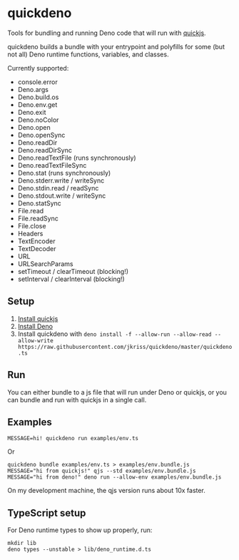 # quickdeno

Tools for bundling and running Deno code that will run with [quickjs](https://bellard.org/quickjs/).

quickdeno builds a bundle with your entrypoint and polyfills for some (but not all) Deno runtime functions, variables, and classes.

Currently supported:
- console.error
- Deno.args
- Deno.build.os
- Deno.env.get
- Deno.exit
- Deno.noColor
- Deno.open
- Deno.openSync
- Deno.readDir
- Deno.readDirSync
- Deno.readTextFile (runs synchronously)
- Deno.readTextFileSync
- Deno.stat (runs synchronously)
- Deno.stderr.write / writeSync
- Deno.stdin.read / readSync
- Deno.stdout.write / writeSync
- Deno.statSync
- File.read
- File.readSync
- File.close
- Headers
- TextEncoder
- TextDecoder
- URL
- URLSearchParams
- setTimeout / clearTimeout (blocking!)
- setInterval / clearInterval (blocking!)

## Setup

1. [Install quickjs](https://bellard.org/quickjs/)
1. [Install Deno](https://deno.land/)
1. Install quickdeno with `deno install -f --allow-run --allow-read --allow-write https://raw.githubusercontent.com/jkriss/quickdeno/master/quickdeno.ts`

## Run

You can either bundle to a js file that will run under Deno or quickjs, or you can bundle and run with quickjs in a single call.

## Examples

    MESSAGE=hi! quickdeno run examples/env.ts

Or

    quickdeno bundle examples/env.ts > examples/env.bundle.js
    MESSAGE="hi from quickjs!" qjs --std examples/env.bundle.js
    MESSAGE="hi from deno!" deno run --allow-env examples/env.bundle.js 

On my development machine, the qjs version runs about 10x faster.

## TypeScript setup

For Deno runtime types to show up properly, run:

    mkdir lib
    deno types --unstable > lib/deno_runtime.d.ts